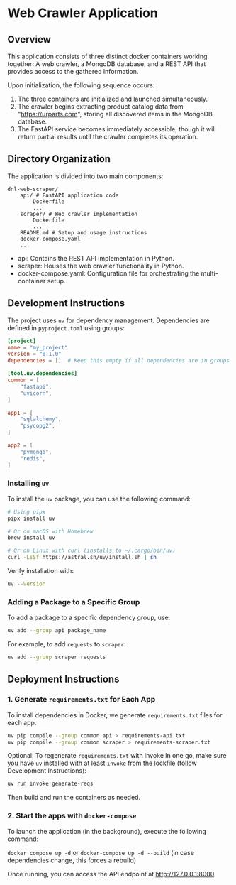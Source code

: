 # Web Crawler Application

## Overview
This application consists of three distinct docker containers working together:
A web crawler, a MongoDB database, and a REST API that provides access to the gathered information.

Upon initialization, the following sequence occurs:
1. The three containers are initialized and launched simultaneously.
2. The crawler begins extracting product catalog data from "https://urparts.com",
   storing all discovered items in the MongoDB database.
3. The FastAPI service becomes immediately accessible, though it will return partial
   results until the crawler completes its operation.

## Directory Organization
The application is divided into two main components:

```
dnl-web-scraper/
    api/ # FastAPI application code
        Dockerfile
        ...
    scraper/ # Web crawler implementation
        Dockerfile
        ...
    README.md # Setup and usage instructions
    docker-compose.yaml
    ...
```

- api: Contains the REST API implementation in Python.
- scraper: Houses the web crawler functionality in Python.
- docker-compose.yaml: Configuration file for orchestrating the multi-container setup.


## Development Instructions

The project uses `uv` for dependency management. Dependencies are defined in `pyproject.toml` using groups:

```toml
[project]
name = "my_project"
version = "0.1.0"
dependencies = []  # Keep this empty if all dependencies are in groups

[tool.uv.dependencies]
common = [
    "fastapi",
    "uvicorn",
]

app1 = [
    "sqlalchemy",
    "psycopg2",
]

app2 = [
    "pymongo",
    "redis",
]
```

### Installing `uv`

To install the `uv` package, you can use the following command:

```sh
# Using pipx
pipx install uv

# Or on macOS with Homebrew
brew install uv

# Or on Linux with curl (installs to ~/.cargo/bin/uv)
curl -LsSf https://astral.sh/uv/install.sh | sh
```

Verify installation with:
```sh
uv --version
```

### Adding a Package to a Specific Group
To add a package to a specific dependency group, use:

```sh
uv add --group api package_name
```

For example, to add `requests` to `scraper`:
```sh
uv add --group scraper requests
```

## Deployment Instructions

### 1. Generate `requirements.txt` for Each App
To install dependencies in Docker, we generate `requirements.txt` files for each app.

```sh
uv pip compile --group common api > requirements-api.txt
uv pip compile --group common scraper > requirements-scraper.txt
```

Optional: To regenerate `requirements.txt` with invoke in one go, make sure you have
`uv` installed with at least `invoke` from the lockfile (follow Development Instructions):

```sh
uv run invoke generate-reqs
```

Then build and run the containers as needed.

### 2. Start the apps with `docker-compose`

To launch the application (in the background), execute the following command:

`docker compose up -d` or `docker-compose up -d --build` (in case dependencies change, this forces a rebuild)

Once running, you can access the API endpoint at http://127.0.0.1:8000.
